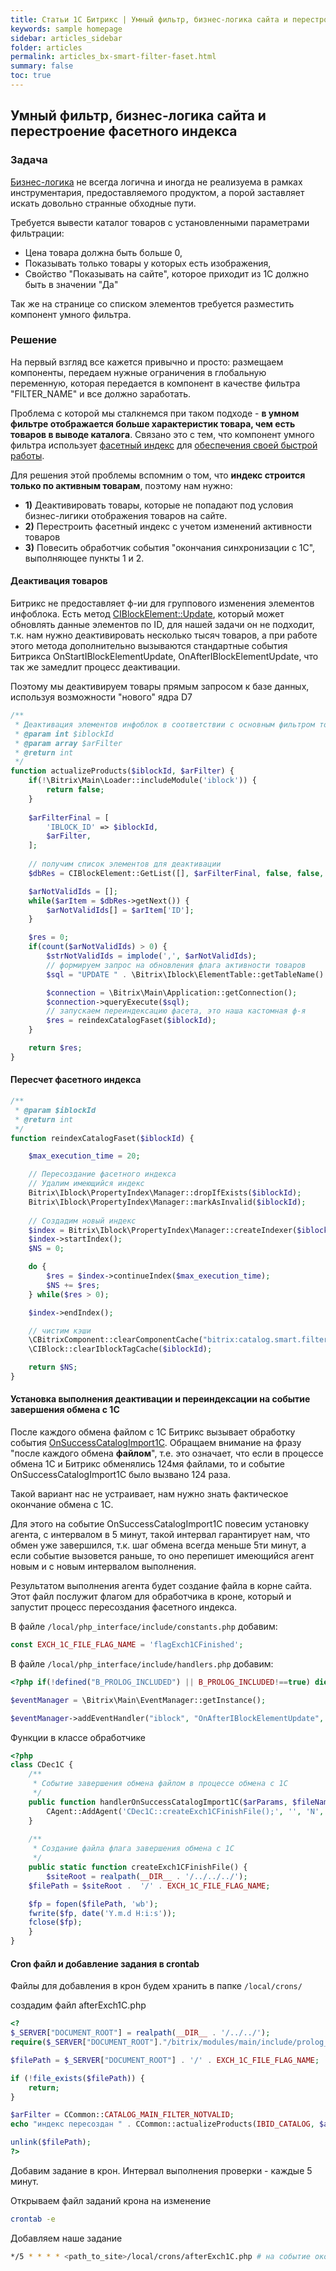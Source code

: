 ```yaml
---
title: Статьи 1С Битрикс | Умный фильтр, бизнес-логика сайта и перестроение фасетного индекса
keywords: sample homepage
sidebar: articles_sidebar
folder: articles
permalink: articles_bx-smart-filter-faset.html
summary: false
toc: true
---
```


## Умный фильтр, бизнес-логика сайта и перестроение фасетного индекса

### Задача

[Бизнес-логика](https://ru.wikipedia.org/wiki/%D0%91%D0%B8%D0%B7%D0%BD%D0%B5%D1%81-%D0%BB%D0%BE%D0%B3%D0%B8%D0%BA%D0%B0) не всегда логична 
и иногда не реализуема в рамках инструментария, предоставляемого продуктом, а порой заставляет искать довольно странные обходные пути.

Требуется вывести каталог товаров с установленными параметрами фильтрации:
  * Цена товара должна быть больше 0,
  * Показывать только товары у которых есть изображения,
  * Свойство "Показывать на сайте", которое приходит из 1С должно быть в значении "Да"
  
Так же на странице со списком элементов требуется разместить компонент умного фильтра.

### Решение

На первый взгляд все кажется привычно и просто: размещаем компоненты, передаем нужные ограничения в глобальную переменную, 
которая передается в компонент в качестве фильтра "FILTER_NAME" и все должно заработать.

Проблема с которой мы сталкнемся при таком подходе - **в умном фильтре отображается больше характеристик товара, чем есть товаров 
в выводе каталога**. Связано это с тем, что компонент умного фильтра использует [фасетный индекс](https://dev.1c-bitrix.ru/learning/course/?COURSE_ID=42&LESSON_ID=5364)
для [обеспечения своей быстрой работы](https://dev.1c-bitrix.ru/learning/course/?COURSE_ID=43&LESSON_ID=6923).

Для решения этой проблемы вспомним о том, что **индекс строится только по активным товарам**, поэтому нам нужно:
  * **1)** Деактивировать товары, которые не попадают под условия бизнес-лигики отображения товаров на сайте.
  * **2)** Перестроить фасетный индекс с учетом изменений активности товаров
  * **3)** Повесить обработчик события "окончания синхронизации с 1С", выполняющее пункты 1 и 2.
  
#### Деактивация товаров

Битрикс не предоставляет ф-ии для группового изменения элементов инфоблока. Есть метод [CIBlockElement::Update](https://dev.1c-bitrix.ru/api_help/iblock/classes/ciblockelement/update.php), который может обновлять данные элементов по ID, для нашей задачи он не подходит, т.к. нам нужно деактивировать несколько тысяч товаров, а при работе этого метода дополнительно вызываются стандартные события Битрикса OnStartIBlockElementUpdate, OnAfterIBlockElementUpdate, что так же замедлит процесс деактивации.

Поэтому мы деактивируем товары прямым запросом к базе данных, используя возможности "нового" ядра D7

```php
/**
 * Деактивация элементов инфоблок в соответствии с основным фильтром товаров
 * @param int $iblockId
 * @param array $arFilter
 * @return int
 */
function actualizeProducts($iblockId, $arFilter) {
    if(!\Bitrix\Main\Loader::includeModule('iblock')) {
        return false;
    }
        
    $arFilterFinal = [
        'IBLOCK_ID' => $iblockId,
        $arFilter,
    ];
    
    // получим список элементов для деактивации
    $dbRes = CIBlockElement::GetList([], $arFilterFinal, false, false, ['ID']);

    $arNotValidIds = [];
    while($arItem = $dbRes->getNext()) {
        $arNotValidIds[] = $arItem['ID'];
    }

    $res = 0;
    if(count($arNotValidIds) > 0) {
        $strNotValidIds = implode(',', $arNotValidIds);
        // формируем запрос на обновления флага активности товаров
        $sql = "UPDATE " . \Bitrix\Iblock\ElementTable::getTableName() . " SET ACTIVE = 'N' WHERE ID IN (" . $strNotValidIds . ")";

        $connection = \Bitrix\Main\Application::getConnection();
        $connection->queryExecute($sql);
        // запускаем переиндексацию фасета, это наша кастомная ф-я
        $res = reindexCatalogFaset($iblockId);
    }

    return $res;
}
```

#### Пересчет фасетного индекса

```php
/**
 * @param $iblockId
 * @return int
 */
function reindexCatalogFaset($iblockId) {

    $max_execution_time = 20;

    // Пересоздание фасетного индекса
    // Удалим имеющийся индекс
    Bitrix\Iblock\PropertyIndex\Manager::dropIfExists($iblockId);
    Bitrix\Iblock\PropertyIndex\Manager::markAsInvalid($iblockId);
    
    // Создадим новый индекс
    $index = Bitrix\Iblock\PropertyIndex\Manager::createIndexer($iblockId);
    $index->startIndex();
    $NS = 0;

    do {
        $res = $index->continueIndex($max_execution_time);
        $NS += $res;
    } while($res > 0);

    $index->endIndex();

    // чистим кэши
    \CBitrixComponent::clearComponentCache("bitrix:catalog.smart.filter");
    \CIBlock::clearIblockTagCache($iblockId);

    return $NS;
}
```

#### Установка выполнения деактивации и переиндексации на событие завершения обмена с 1С

После каждого обмена файлом с 1С Битрикс вызывает обработку события [OnSuccessCatalogImport1C](https://dev.1c-bitrix.ru/api_help/catalog/events/onsuccesscatalogimport1c.php). Обращаем внимание на фразу "после каждого обмена **файлом**", т.е. это означает, что если в процессе обмена 1С и Битрикс обменялись 124мя файлами, то и событие OnSuccessCatalogImport1C было вызвано 124 раза.

Такой вариант нас не устраивает, нам нужно знать фактическое окончание обмена с 1С.

Для этого на событие OnSuccessCatalogImport1C повесим установку агента, с интервалом в 5 минут, такой интервал гарантирует нам, что обмен уже завершился, т.к. шаг обмена всегда меньше 5ти минут, а если событие вызовется раньше, то оно перепишет имеющийся агент новым и с новым интервалом выполнения.

Результатом выполнения агента будет создание файла в корне сайта. Этот файл послужит флагом для обработчика в кроне, который 
и запустит процесс пересоздания фасетного индекса.

В файле ```/local/php_interface/include/constants.php``` добавим:

```php
const EXCH_1C_FILE_FLAG_NAME = 'flagExch1CFinished';
```

В файле ```/local/php_interface/include/handlers.php``` добавим:

```php
<?php if(!defined("B_PROLOG_INCLUDED") || B_PROLOG_INCLUDED!==true) die();

$eventManager = \Bitrix\Main\EventManager::getInstance();

$eventManager->addEventHandler("iblock", "OnAfterIBlockElementUpdate", ["CDec1C", "handlerOnAfterIBlockElementUpdate"]);
```

Функции в классе обработчике

```php
<?php
class CDec1C {
    /**
     * Событие завершения обмена файлом в процессе обмена с 1С
     */
    public function handlerOnSuccessCatalogImport1C($arParams, $fileName) {
        CAgent::AddAgent('CDec1C::createExch1CFinishFile();', '', 'N', 300);
    }
    
    /**
     * Создание файла флага завершения обмена с 1С
     */
    public static function createExch1CFinishFile() {
        $siteRoot = realpath(__DIR__ . '/../../../');
	$filePath = $siteRoot .  '/' . EXCH_1C_FILE_FLAG_NAME;

	$fp = fopen($filePath, 'wb');
	fwrite($fp, date('Y.m.d H:i:s'));
	fclose($fp);
    }
}
```

#### Cron файл и добавление задания в crontab

Файлы для добавления в крон будем хранить в папке ```/local/crons/```

создадим файл afterExch1C.php

```php
<?
$_SERVER["DOCUMENT_ROOT"] = realpath(__DIR__ . '/../../');
require($_SERVER["DOCUMENT_ROOT"]."/bitrix/modules/main/include/prolog_before.php");

$filePath = $_SERVER["DOCUMENT_ROOT"] . '/' . EXCH_1C_FILE_FLAG_NAME;

if (!file_exists($filePath)) {
    return;
}

$arFilter = CCommon::CATALOG_MAIN_FILTER_NOTVALID;
echo "индекс пересоздан " . CCommon::actualizeProducts(IBID_CATALOG, $arFilter) . "\n";

unlink($filePath);
?>
```

Добавим задание в крон. Интервал выполнения проверки - каждые 5 минут.

Открываем файл заданий крона на изменение

```bash
crontab -e
```

Добавляем наше задание

```bash
*/5 * * * * <path_to_site>/local/crons/afterExch1C.php # на событие окончания обмена с 1С, выполняется КАЖДЫЕ 5 минут
```
